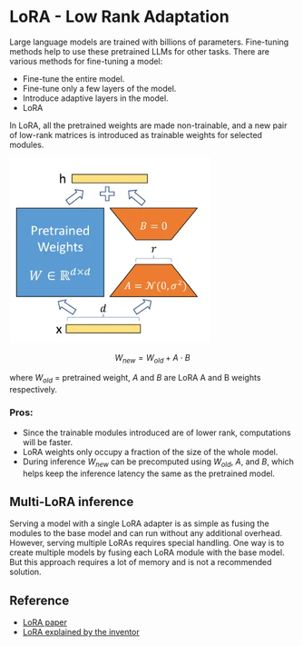 # LoRA - Low Rank Adaptation

Large language models are trained with billions of parameters. Fine-tuning methods help to use these pretrained LLMs for other tasks. There are various methods for fine-tuning a model:

* Fine-tune the entire model.
* Fine-tune only a few layers of the model.
* Introduce adaptive layers in the model.
* LoRA

In LoRA, all the pretrained weights are made non-trainable, and a new pair of low-rank matrices is introduced as trainable weights for selected modules.

![LoRA](/notes/dl/assets/lora.png)

$$W_{new} = W_{old} + A \cdot B$$

where $W_{old}$ = pretrained weight, $A$ and $B$ are LoRA A and B weights respectively.

### Pros:
* Since the trainable modules introduced are of lower rank, computations will be faster.
* LoRA weights only occupy a fraction of the size of the whole model.
* During inference $W_{new}$ can be precomputed using $W_{old}$, $A$, and $B$, which helps keep the inference latency the same as the pretrained model.

## Multi-LoRA inference
Serving a model with a single LoRA adapter is as simple as fusing the modules to the base model and can run without any additional overhead. However, serving multiple LoRAs requires special handling. One way is to create multiple models by fusing each LoRA module with the base model. But this approach requires a lot of memory and is not a recommended solution.

## Reference
* [LoRA paper](https://arxiv.org/abs/2106.09685)
* [LoRA explained by the inventor](https://www.youtube.com/watch?v=DhRoTONcyZE)